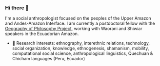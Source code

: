 ### Hi there 👋

I'm a social anthropologist focused on the peoples of the Upper Amazon and Andes-Amazon Interface. I am currently a postdoctoral fellow with the [Geography of Philosophy Project](http://www.geographyofphilosophy.com), working with Waorani and Shiwiar speakers in the Ecuadorian Amazon. 

- 💬 Research interests: ethnography, interethnic relations, technology, social organization, knowledge, ethnogenesis, shamanism, mobility, computational social science, anthropological linguistics, Quechuan & Chicham languages (Peru, Ecuador)
